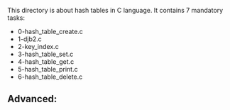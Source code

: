 This directory is about hash tables in C language. It contains 7 mandatory tasks:
- 0-hash_table_create.c
- 1-djb2.c
- 2-key_index.c
- 3-hash_table_set.c
- 4-hash_table_get.c
- 5-hash_table_print.c
- 6-hash_table_delete.c

Advanced:
- 
